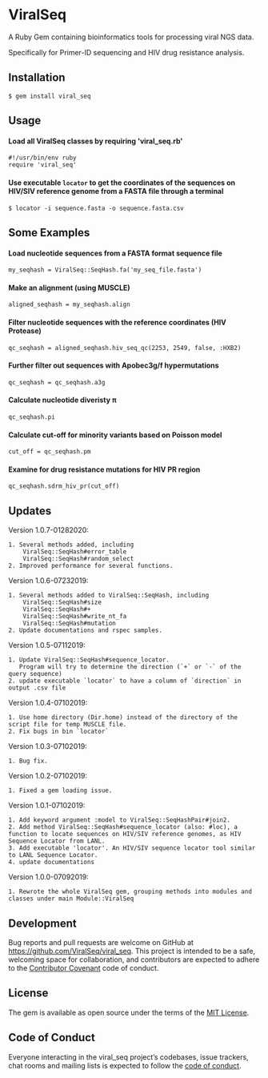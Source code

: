 # ViralSeq

A Ruby Gem containing bioinformatics tools for processing viral NGS data.

Specifically for Primer-ID sequencing and HIV drug resistance analysis.

## Installation

    $ gem install viral_seq

## Usage

#### Load all ViralSeq classes by requiring 'viral_seq.rb'

    #!/usr/bin/env ruby
    require 'viral_seq'

#### Use executable `locator` to get the coordinates of the sequences on HIV/SIV reference genome from a FASTA file through a terminal

    $ locator -i sequence.fasta -o sequence.fasta.csv

## Some Examples

#### Load nucleotide sequences from a FASTA format sequence file

    my_seqhash = ViralSeq::SeqHash.fa('my_seq_file.fasta')

#### Make an alignment (using MUSCLE)

    aligned_seqhash = my_seqhash.align

#### Filter nucleotide sequences with the reference coordinates (HIV Protease)

    qc_seqhash = aligned_seqhash.hiv_seq_qc(2253, 2549, false, :HXB2)

#### Further filter out sequences with Apobec3g/f hypermutations

    qc_seqhash = qc_seqhash.a3g

#### Calculate nucleotide diveristy π

    qc_seqhash.pi

#### Calculate cut-off for minority variants based on Poisson model

    cut_off = qc_seqhash.pm

#### Examine for drug resistance mutations for HIV PR region

    qc_seqhash.sdrm_hiv_pr(cut_off)

## Updates

Version 1.0.7-01282020:

    1. Several methods added, including
        ViralSeq::SeqHash#error_table
        ViralSeq::SeqHash#random_select
    2. Improved performance for several functions.

Version 1.0.6-07232019:

    1. Several methods added to ViralSeq::SeqHash, including
        ViralSeq::SeqHash#size
        ViralSeq::SeqHash#+
        ViralSeq::SeqHash#write_nt_fa
        ViralSeq::SeqHash#mutation
    2. Update documentations and rspec samples.

Version 1.0.5-07112019:

    1. Update ViralSeq::SeqHash#sequence_locator.
       Program will try to determine the direction (`+` or `-` of the query sequence)
    2. update executable `locator` to have a column of `direction` in output .csv file

Version 1.0.4-07102019:

    1. Use home directory (Dir.home) instead of the directory of the script file for temp MUSCLE file.
    2. Fix bugs in bin `locator`

Version 1.0.3-07102019:

    1. Bug fix.

Version 1.0.2-07102019:

    1. Fixed a gem loading issue.

Version 1.0.1-07102019:

    1. Add keyword argument :model to ViralSeq::SeqHashPair#join2.
    2. Add method ViralSeq::SeqHash#sequence_locator (also: #loc), a function to locate sequences on HIV/SIV reference genomes, as HIV Sequence Locator from LANL.
    3. Add executable 'locator'. An HIV/SIV sequence locator tool similar to LANL Sequence Locator.
    4. update documentations

Version 1.0.0-07092019:

    1. Rewrote the whole ViralSeq gem, grouping methods into modules and classes under main Module::ViralSeq

## Development

Bug reports and pull requests are welcome on GitHub at https://github.com/ViralSeq/viral_seq. This project is intended to be a safe, welcoming space for collaboration, and contributors are expected to adhere to the [Contributor Covenant](http://contributor-covenant.org) code of conduct.

## License

The gem is available as open source under the terms of the [MIT License](https://opensource.org/licenses/MIT).

## Code of Conduct

Everyone interacting in the viral_seq project’s codebases, issue trackers, chat rooms and mailing lists is expected to follow the [code of conduct](https://github.com/ViralSeq/viral_seq/blob/master/CODE_OF_CONDUCT.md).
